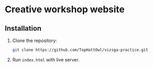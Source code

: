 # Creative workshop website


## Installation

1.  Clone the repository:
    ```bash
    git clone https://github.com/TopHattOwl/vizsga-practice.git
    ```
2.  Run `index.html` with live server.